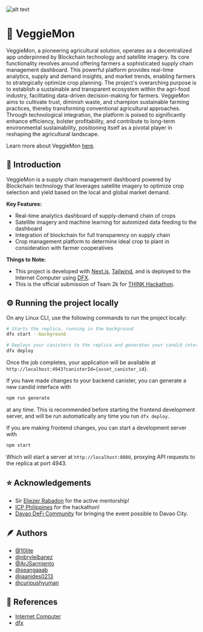 ![alt text](https://imgur.com/xHFYFzc.png)

# 🍃 VeggieMon

VeggieMon, a pioneering agricultural solution, operates as a decentralized app underpinned by Blockchain technology and satellite imagery. Its core functionality revolves around offering farmers a sophisticated supply chain management dashboard. This powerful platform provides real-time analytics, supply and demand insights, and market trends, enabling farmers to strategically optimize crop planning. The project's overarching purpose is to establish a sustainable and transparent ecosystem within the agri-food industry, facilitating data-driven decision-making for farmers. VeggieMon aims to cultivate trust, diminish waste, and champion sustainable farming practices, thereby transforming conventional agricultural approaches. Through technological integration, the platform is poised to significantly enhance efficiency, bolster profitability, and contribute to long-term environmental sustainability, positioning itself as a pivotal player in reshaping the agricultural landscape.

Learn more about VeggieMon [here](https://gamma.app/public/VeggieMon-byv7xw1fiqq2uos?mode=present#card-e9q8jzrjsf3zwkg).

## 🚀 Introduction
VeggieMon is a supply chain management dashboard powered by Blockchain technology that leverages satellite imagery to optimize crop selection and yield based on the local and global market demand.

**Key Features:**
- Real-time analytics dashboard of supply-demand chain of crops
- Satellite imagery and machine learning for automized data feeding to the dashboard
- Integration of blockchain for full transparency on supply chain
- Crop management platform to determine ideal crop to plant in consideration with farmer cooperatives

**Things to Note:**
- This project is developed with [Next.js](https://nextjs.org/), [Tailwind](https://tailwindcss.com/), and is deployed to the Internet Computer using [DFX](https://internetcomputer.org/docs/current/references/cli-reference/dfx-parent). 
- This is the official submission of Team 2k for [THINK Hackathon](https://lu.ma/thinkhackathon).

## ⚙️ Running the project locally
On any Linux CLI, use the following commands to run the project locally:

```bash
# Starts the replica, running in the background
dfx start --background

# Deploys your canisters to the replica and generates your candid interface
dfx deploy
```

Once the job completes, your application will be available at `http://localhost:4943?canisterId={asset_canister_id}`.

If you have made changes to your backend canister, you can generate a new candid interface with

```bash
npm run generate
```

at any time. This is recommended before starting the frontend development server, and will be run automatically any time you run `dfx deploy`.

If you are making frontend changes, you can start a development server with

```bash
npm start
```

Which will start a server at `http://localhost:8080`, proxying API requests to the replica at port 4943.

## ⭐ Acknowledgements
- Sir [Eliezer Rabadon](https://www.linkedin.com/in/seiferxiii/) for the active mentorship!
- [ICP Philippines](https://web.facebook.com/ICPPhilippines) for the hackathon!
- [Davao DeFi Community](https://web.facebook.com/davaodeficommunity) for bringing the event possible to Davao City.

## 🪶 Authors
- [@10lite](https://github.com/10lite)
- [@nbryleibanez](https://github.com/nbryleibanez)
- [@ArJSarmiento](https://github.com/arjsarmiento)
- [@seangaaab](https://github.com/seangaaab)
- [@jaanides0213](https://github.com/jaanides0213)
- [@curioushyuman](https://github.com/curioushyuman)

## 📖 References
- [Internet Computer](https://internetcomputer.org/)
- [dfx](https://internetcomputer.org/docs/current/references/cli-reference/dfx-parent)



